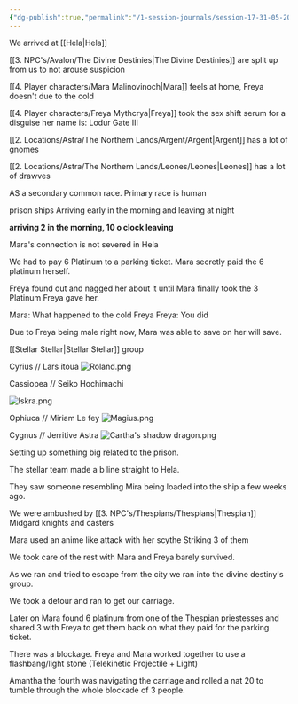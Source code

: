 ```yaml
---
{"dg-publish":true,"permalink":"/1-session-journals/session-17-31-05-2025/"}
---
```


We arrived at [[Hela\|Hela]]

[[3. NPC's/Avalon/The Divine Destinies\|The Divine Destinies]] are split up from us to not arouse suspicion

[[4. Player characters/Mara Malinovinoch\|Mara]] feels at home, Freya doesn't due to the cold

[[4. Player characters/Freya Mythcrya\|Freya]] took the sex shift serum for a disguise her name is: Lodur Gate III

[[2. Locations/Astra/The Northern Lands/Argent/Argent\|Argent]] has a lot of gnomes

[[2. Locations/Astra/The Northern Lands/Leones/Leones\|Leones]] has a lot of drawves 

AS a secondary common race.
Primary race is human

prison ships Arriving early in the morning and leaving at night

**arriving 2 in the morning, 10 o clock leaving**

Mara's connection is not severed in Hela 

We had to pay 6 Platinum to a parking ticket.
Mara secretly paid the 6 platinum herself.

Freya found out and nagged her about it until Mara finally took the 3 Platinum Freya gave her.

Mara: What happened to the cold Freya
Freya: You did 

Due to Freya being male right now, Mara was able to save on her will save.

[[Stellar Stellar\|Stellar Stellar]] group

Cyrius // Lars itoua
![Roland.png](/img/user/Images/Roland.png)

Cassiopea // Seiko Hochimachi

![Iskra.png](/img/user/Images/Iskra.png)

Ophiuca // Miriam Le fey
![Magius.png](/img/user/Images/Magius.png)


Cygnus // Jerritive Astra
![Cartha's shadow dragon.png](/img/user/Images/Cartha's%20shadow%20dragon.png)


Setting up something big related to the prison.

The stellar team made a b line straight to Hela.

They saw someone resembling Mira being loaded into the ship a few weeks ago.

We were ambushed by [[3. NPC's/Thespians/Thespians\|Thespian]] Midgard knights and casters

Mara used an anime like attack with her scythe Striking 3 of them

We took care of the rest with Mara and Freya barely survived.

As we ran and tried to escape from the city we ran into the divine destiny's group.

We  took a detour and ran to get our carriage.

Later on Mara found 6 platinum from one of the Thespian priestesses and shared 3 with Freya to get them back on what they paid for the parking ticket.


There was a blockage.
Freya and Mara worked together to use a flashbang/light stone (Telekinetic Projectile + Light)

Amantha the fourth was navigating the carriage and rolled a nat 20 to tumble through the whole blockade of 3 people.